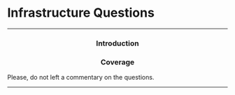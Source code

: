 # Infrastructure Questions

---

<h3 align="center"><strong>Introduction</strong></h3>

> 

<h3 align="center"><strong>Coverage</strong></h3>

>

Please, do not left a commentary on the questions.

---

